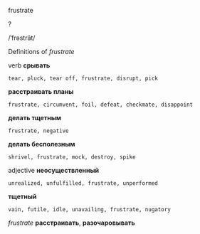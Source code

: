 frustrate

?

/ˈfrəstrāt/

Definitions of _frustrate_

verb
**срывать**

    tear, pluck, tear off, frustrate, disrupt, pick
**расстраивать планы**

    frustrate, circumvent, foil, defeat, checkmate, disappoint
**делать тщетным**

    frustrate, negative
**делать бесполезным**

    shrivel, frustrate, mock, destroy, spike

adjective
**неосуществленный**

    unrealized, unfulfilled, frustrate, unperformed
**тщетный**

    vain, futile, idle, unavailing, frustrate, nugatory

_frustrate_
**расстраивать**, **разочаровывать**